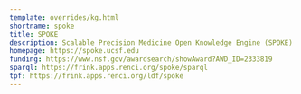 ```yaml
---
template: overrides/kg.html
shortname: spoke
title: SPOKE
description: Scalable Precision Medicine Open Knowledge Engine (SPOKE) integrates data from NASA's GeneLab and social determinants of health data. 
homepage: https://spoke.ucsf.edu
funding: https://www.nsf.gov/awardsearch/showAward?AWD_ID=2333819
sparql: https://frink.apps.renci.org/spoke/sparql
tpf: https://frink.apps.renci.org/ldf/spoke
---
```



